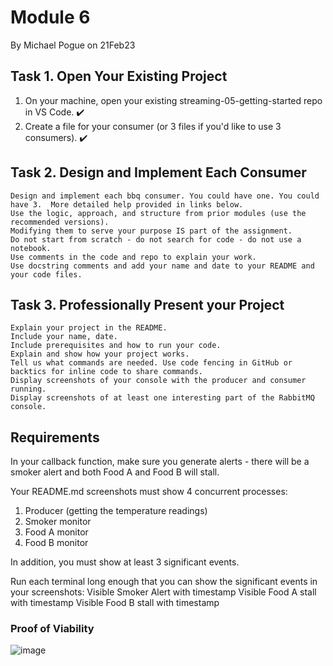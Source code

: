 # Module 6 
By Michael Pogue on 21Feb23

## Task 1. Open Your Existing Project
1. On your machine, open your existing streaming-05-getting-started repo in VS Code. :heavy_check_mark:
2. Create a file for your consumer (or 3 files if you'd like to use 3 consumers). :heavy_check_mark:

## Task 2. Design and Implement Each Consumer
    Design and implement each bbq consumer. You could have one. You could have 3.  More detailed help provided in links below. 
    Use the logic, approach, and structure from prior modules (use the recommended versions).
    Modifying them to serve your purpose IS part of the assignment.
    Do not start from scratch - do not search for code - do not use a notebook.
    Use comments in the code and repo to explain your work. 
    Use docstring comments and add your name and date to your README and your code files. 

## Task 3. Professionally Present your Project
    Explain your project in the README.
    Include your name, date.
    Include prerequisites and how to run your code. 
    Explain and show how your project works. 
    Tell us what commands are needed. Use code fencing in GitHub or backtics for inline code to share commands.
    Display screenshots of your console with the producer and consumer running.
    Display screenshots of at least one interesting part of the RabbitMQ console. 

## Requirements
In your callback function, make sure you generate alerts - there will be a smoker alert and both Food A and Food B will stall. 

Your README.md screenshots must show 4 concurrent processes:
1. Producer (getting the temperature readings)
2. Smoker monitor
3. Food A monitor
4. Food B monitor

In addition, you must show at least 3 significant events.

Run each terminal long enough that you can show the significant events in your screenshots:
    Visible Smoker Alert with timestamp
    Visible Food A stall with timestamp
    Visible Food B stall with timestamp

### Proof of Viability
![image](https://user-images.githubusercontent.com/115908053/220505275-78c01d66-211b-49dc-b27e-4fef42fac1de.png)



